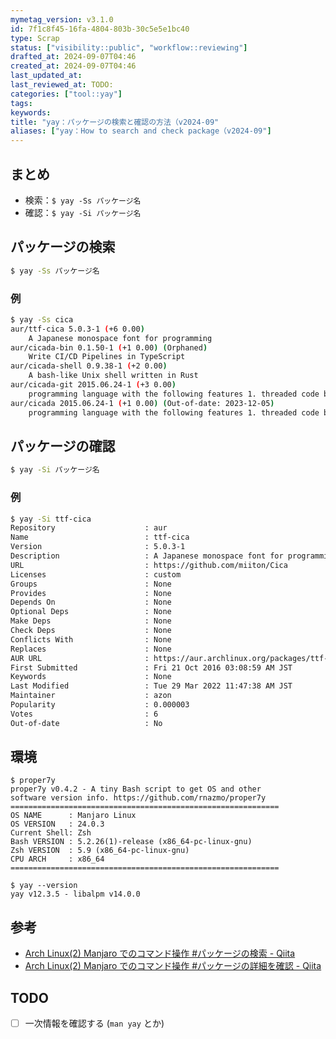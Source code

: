 ```yaml
---
mymetag_version: v3.1.0
id: 7f1c8f45-16fa-4804-803b-30c5e5e1bc40
type: Scrap
status: ["visibility::public", "workflow::reviewing"]
drafted_at: 2024-09-07T04:46
created_at: 2024-09-07T04:46
last_updated_at:
last_reviewed_at: TODO:
categories: ["tool::yay"]
tags:
keywords:
title: "yay：パッケージの検索と確認の方法（v2024-09"
aliases: ["yay：How to search and check package（v2024-09"]
---
```


## まとめ

- 検索：`$ yay -Ss パッケージ名`
- 確認：`$ yay -Si パッケージ名`

## パッケージの検索

```sh
$ yay -Ss パッケージ名
```

### 例

```sh
$ yay -Ss cica
aur/ttf-cica 5.0.3-1 (+6 0.00) 
    A Japanese monospace font for programming
aur/cicada-bin 0.1.50-1 (+1 0.00) (Orphaned) 
    Write CI/CD Pipelines in TypeScript
aur/cicada-shell 0.9.38-1 (+2 0.00) 
    A bash-like Unix shell written in Rust
aur/cicada-git 2015.06.24-1 (+3 0.00) 
    programming language with the following features 1. threaded code based 2. aggressively developed 3. never provide backward compatibility [github git version]
aur/cicada 2015.06.24-1 (+1 0.00) (Out-of-date: 2023-12-05) 
    programming language with the following features 1. threaded code based 2. aggressively developed 3. never provide backward compatibility [github zip version]
```

## パッケージの確認

```sh
$ yay -Si パッケージ名
```

### 例

```sh
$ yay -Si ttf-cica
Repository                    : aur
Name                          : ttf-cica
Version                       : 5.0.3-1
Description                   : A Japanese monospace font for programming
URL                           : https://github.com/miiton/Cica
Licenses                      : custom
Groups                        : None
Provides                      : None
Depends On                    : None
Optional Deps                 : None
Make Deps                     : None
Check Deps                    : None
Conflicts With                : None
Replaces                      : None
AUR URL                       : https://aur.archlinux.org/packages/ttf-cica
First Submitted               : Fri 21 Oct 2016 03:08:59 AM JST
Keywords                      : None
Last Modified                 : Tue 29 Mar 2022 11:47:38 AM JST
Maintainer                    : azon
Popularity                    : 0.000003
Votes                         : 6
Out-of-date                   : No
```

## 環境

```console
$ proper7y
proper7y v0.4.2 - A tiny Bash script to get OS and other
software version info. https://github.com/rnazmo/proper7y
============================================================
OS NAME      : Manjaro Linux
OS VERSION   : 24.0.3
Current Shell: Zsh
Bash VERSION : 5.2.26(1)-release (x86_64-pc-linux-gnu)
Zsh VERSION  : 5.9 (x86_64-pc-linux-gnu)
CPU ARCH     : x86_64
============================================================

$ yay --version
yay v12.3.5 - libalpm v14.0.0
```

## 参考

- [Arch Linux(2) Manjaro でのコマンド操作 #パッケージの検索 - Qiita](https://qiita.com/FuRuYa7/items/e727dc1ecff6163f79ac#yay-%E3%81%A7%E3%83%91%E3%83%83%E3%82%B1%E3%83%BC%E3%82%B8%E3%81%AE%E6%A4%9C%E7%B4%A2%E3%81%8A%E3%82%88%E3%81%B3%E7%A2%BA%E8%AA%8D)
- [Arch Linux(2) Manjaro でのコマンド操作 #パッケージの詳細を確認 - Qiita](https://qiita.com/FuRuYa7/items/e727dc1ecff6163f79ac#%E6%B0%97%E3%81%AB%E3%81%AA%E3%81%A3%E3%81%9F%E3%83%91%E3%83%83%E3%82%B1%E3%83%BC%E3%82%B8%E3%81%AE%E8%A9%B3%E7%B4%B0%E3%82%92%E7%A2%BA%E8%AA%8D)

## TODO

- [ ] 一次情報を確認する (`man yay` とか)
